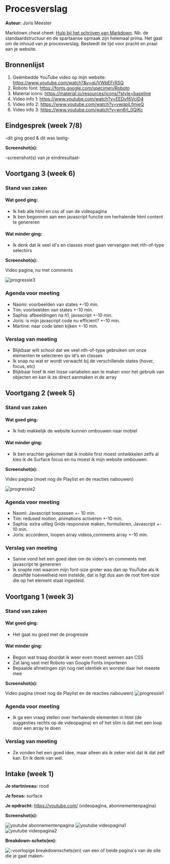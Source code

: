 # Procesverslag
**Auteur:** Joris Meester

Markdown cheat cheet: [Hulp bij het schrijven van Markdown](https://github.com/adam-p/markdown-here/wiki/Markdown-Cheatsheet). Nb. de standaardstructuur en de spartaanse opmaak zijn helemaal prima. Het gaat om de inhoud van je procesverslag. Besteedt de tijd voor pracht en praal aan je website.



## Bronnenlijst
1. Geëmbedde YouTube video op mijn website: https://www.youtube.com/watch?&v=qUVWbEFrRSQ
2. Roboto font: https://fonts.google.com/specimen/Roboto
3. Material icons: https://material.io/resources/icons/?style=baseline
4. Video info 1: https://www.youtube.com/watch?v=EEDvf6VclD4
5. Video info 2: https://www.youtube.com/watch?v=vwqpjLfmjeQ
6. Video info 3: https://www.youtube.com/watch?v=wn6rI_0QiKc



## Eindgesprek (week 7/8)

-dit ging goed & dit was lastig-

**Screenshot(s):**

-screenshot(s) van je eindresultaat-



## Voortgang 3 (week 6)

### Stand van zaken

#### Wat goed ging:

+ Ik heb alle html en css af van de videopagina
+ Ik ben begonnen aan een javascript functie om herhalende html content te genereren

#### Wat minder ging:

- Ik denk dat ik veel id's en classes moet gaan vervangen met nth-of-type selectors

**Screenshot(s):**

Video pagina, nu met comments

![progressie3](images/progressie3.png)

### Agenda voor meeting

- Naomi: voorbeelden van states +-10 min.
- Tim: voorbeelden van states +-10 min.
- Saphia: afbeeldingen na h1, javascript +-10 min.
- Joris: is mijn javascript code nu efficient? +-10 min.
- Martine: naar code laten kijken +-10 min.

### Verslag van meeting

- Blijkbaar wilt school dat we veel nth-of-type gebruiken om onze elementen te selecteren ipv id's en classes
- Ik snap nu wat er wordt verwacht bij de verschillende states (hover, focus, etc)
- Blijkbaar hoef ik niet losse variabelen aan te maken voor het gebruik van objecten en kan ik ze direct aanmaken in de array


## Voortgang 2 (week 5)

### Stand van zaken

#### Wat goed ging:

+ Ik heb makkelijk de website kunnen ombouwen naar mobiel

#### Wat minder ging:

- Ik ben erachter gekomen dat ik mobile first moest ontwikkelen zelfs al kies ik de Surface focus en nu moest ik mijn website ombouwen.

**Screenshot(s):**

Video pagina (moet nog de Playlist en de reacties nabouwen)

![progressie2](images/progressie2.png)

### Agenda voor meeting

- Naomi: Javascript toepassen +- 10 min.
- Tim: redused motion, animations activeren +-10 min.
- Saphia: extra uitleg Grids responsive maken, formulieren, Javascript +- 10 min.
- Joris: accordeon, loopen array videos,comments array +-10 min.

### Verslag van meeting

- Sanne vond het een goed idee om de video's en comments met javascript te genereren
- Ik snapte niet waarom mijn font-size groter was dan op YouTube als ik dezelfde hoeveelheid rem instelde, dat is ligt dus aan de root font-size die op het <html> element staat ingesteld.

## Voortgang 1 (week 3)

### Stand van zaken

#### Wat goed ging:

+ Het gaat nu goed met de progressie

#### Wat minder ging:

- Begon wat traag doordat ik weer even moest wennen aan CSS
- Zat lang vast met Roboto van Google Fonts importeren
- Bepaalde afmetingen zijn nog niet identiek en worstel daar het meeste mee

**Screenshot(s):**

Video pagina (moet nog de Playlist en de reacties nabouwen)
![progressie1](images/progressie1.png)

### Agenda voor meeting

- Ik ga een vraag stellen over herhalende elementen in html (de suggesties rechts op de videopagina) en of het slim is dat met een loop door een array te doen

### Verslag van meeting

- Ze vonden het een goed idee, maar alleen als ik zeker wist dat ik dat zelf kan. En ik denk van wel.



## Intake (week 1)

**Je startniveau:** rood

**Je focus:** surface

**Je opdracht:** https://youtube.com/ (videopagina, abonnementenpagina)

**Screenshot(s):**

![youtube abonnementenpagina](images/abonnementenpagina.png)
![youtube videopagina1](images/videopagina1.png)
![youtube videopagina2](images/videopagina2.png)

**Breakdown-schets(en):**

![-voorlopige breakdownschets(en) van een of beide pagina's van de site die je gaat maken-]()
